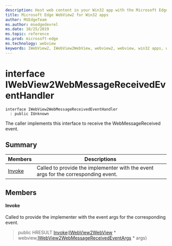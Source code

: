 ```yaml
---
description: Host web content in your Win32 app with the Microsoft Edge WebView2 control
title: Microsoft Edge WebView2 for Win32 apps
author: MSEdgeTeam
ms.author: msedgedevrel
ms.date: 10/25/2019
ms.topic: reference
ms.prod: microsoft-edge
ms.technology: webview
keywords: IWebView2, IWebView2WebView, webview2, webview, win32 apps, win32, edge
---
```


# interface IWebView2WebMessageReceivedEventHandler 

```
interface IWebView2WebMessageReceivedEventHandler
  : public IUnknown
```

The caller implements this interface to receive the WebMessageReceived event.

## Summary

 Members                        | Descriptions
--------------------------------|---------------------------------------------
[Invoke](#invoke) | Called to provide the implementer with the event args for the corresponding event.

## Members

#### Invoke 

Called to provide the implementer with the event args for the corresponding event.

> public HRESULT [Invoke](#interface_i_web_view2_web_message_received_event_handler_1a59fe9786fa06b2bdca34185c5a4b102f)([IWebView2WebView](IWebView2WebView.md#interface_i_web_view2_web_view) * webview,[IWebView2WebMessageReceivedEventArgs](IWebView2WebMessageReceivedEventArgs.md#interface_i_web_view2_web_message_received_event_args) * args)

